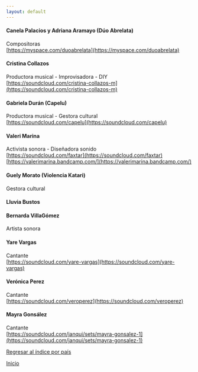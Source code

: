 ```yaml
---
layout: default
---
```


#### Canela Palacios y Adriana Aramayo (Dúo Abrelata)  
Compositoras  
[https://myspace.com/duoabrelata](https://myspace.com/duoabrelata)  

#### Cristina Collazos  
Productora musical - Improvisadora - DIY  
[https://soundcloud.com/cristina-collazos-m](https://soundcloud.com/cristina-collazos-m)  

#### Gabriela Durán (Capelu)  
Productora musical - Gestora cultural  
[https://soundcloud.com/capelu](https://soundcloud.com/capelu)  

#### Valeri Marina  
Activista sonora - Diseñadora sonido  
[https://soundcloud.com/faxtar](https://soundcloud.com/faxtar)  
[https://valerimarina.bandcamp.com/](https://valerimarina.bandcamp.com/)  

#### Guely Morato (Violencia Katari)  
Gestora cultural  

#### Lluvia Bustos  

#### Bernarda VillaGómez  
Artista sonora  

#### Yare Vargas  
Cantante  
[https://soundcloud.com/yare-vargas](https://soundcloud.com/yare-vargas)  

#### Verónica Perez  
Cantante  
[https://soundcloud.com/veroperez](https://soundcloud.com/veroperez)  

#### Mayra Gonsález  
Cantante  
[https://soundcloud.com/janqui/sets/mayra-gonsalez-1](https://soundcloud.com/janqui/sets/mayra-gonsalez-1)  





  
[Regresar al índice por país](./basededatos.html)  

[Inicio](./)  
